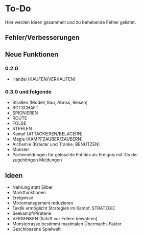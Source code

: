# To-Do

Hier werden Ideen gesammelt und zu behebende Fehler gelistet.

## Fehler/Verbesserungen



## Neue Funktionen

### 0.2.0

- Handel (KAUFEN/VERKAUFEN)

### 0.3.0 und folgende

- Straßen (Modell, Bau, Abriss, Reisen)
- BOTSCHAFT
- SPIONIEREN
- ROUTE
- FOLGE
- STEHLEN
- Kampf (ATTACKIEREN/BELAGERN)
- Magie (KAMPFZAUBER/ZAUBERN)
- Alchemie (Kräuter und Tränke, BENUTZEN)
- Monster
- Parteimeldungen für gelöschte Entities als Ereignis mit IDs der zugehörigen
  Meldungen

## Ideen

- Nahrung statt Silber
- Marktfunktionen
- Ereignisse
- Mikromanagement reduzieren
- Taktik ermöglicht Strategien im Kampf, STRATEGIE
- Seekampf/Piraterie
- VERSENKEN (Schiff vor Entern bewahren)
- Monsterrasse bestimmt maximalen Übermacht-Faktor
- Geschlossene Spielwelt
